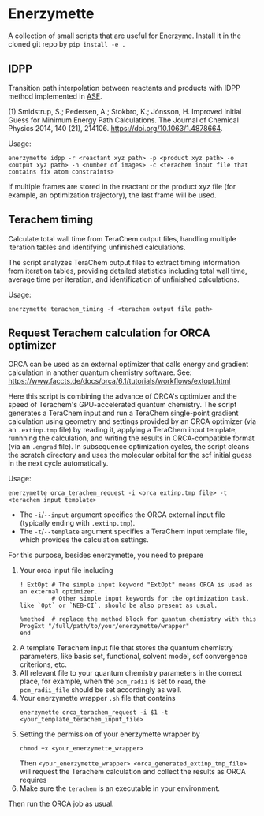 # Enerzymette
A collection of small scripts that are useful for Enerzyme. Install it in the cloned git repo by
`pip install -e .`

## IDPP
Transition path interpolation between reactants and products with IDPP method implemented in [ASE](https://wiki.fysik.dtu.dk/ase/ase/neb.html#ase.mep.neb.idpp_interpolate).

(1) Smidstrup, S.; Pedersen, A.; Stokbro, K.; Jónsson, H. Improved Initial Guess for Minimum Energy Path Calculations. The Journal of Chemical Physics 2014, 140 (21), 214106. https://doi.org/10.1063/1.4878664.

Usage:
```
enerzymette idpp -r <reactant xyz path> -p <product xyz path> -o <output xyz path> -n <number of images> -c <terachem input file that contains fix atom constraints>
```

If multiple frames are stored in the reactant or the product xyz file (for example, an optimization trajectory), the last frame will be used.

## Terachem timing
Calculate total wall time from TeraChem output files, handling multiple iteration tables and identifying unfinished calculations.

The script analyzes TeraChem output files to extract timing information from iteration tables, providing detailed statistics including total wall time, average time per iteration, and identification of unfinished calculations.

Usage:
```
enerzymette terachem_timing -f <terachem output file path>
```

## Request Terachem calculation for ORCA optimizer

ORCA can be used as an external optimizer that calls energy and gradient calculation in another quantum chemistry software. See:
https://www.faccts.de/docs/orca/6.1/tutorials/workflows/extopt.html

Here this script is combining the advance of ORCA's optimizer and the speed of Terachem's GPU-accelerated quantum chemistry. The script generates a TeraChem input and run a TeraChem single-point gradient calculation using geometry and settings provided by an ORCA optimizer (via an `.extinp.tmp` file) by reading it, applying a TeraChem input template, runnning the calculation, and writing the results in ORCA-compatible format (via an `.engrad` file). In subsequence optimization cycles, the script cleans the scratch directory and uses the molecular orbital for the scf initial guess in the next cycle automatically.

Usage:
```
enerzymette orca_terachem_request -i <orca extinp.tmp file> -t <terachem input template>
```

- The `-i`/`--input` argument specifies the ORCA external input file (typically ending with `.extinp.tmp`).
- The `-t`/`--template` argument specifies a TeraChem input template file, which provides the calculation settings.

For this purpose, besides enerzymette, you need to prepare

1. Your orca input file including
    ```
    ! ExtOpt # The simple input keyword "ExtOpt" means ORCA is used as an external optimizer.
             # Other simple input keywords for the optimization task, like `Opt` or `NEB-CI`, should be also present as usual.

    %method  # replace the method block for quantum chemistry with this
    ProgExt "/full/path/to/your/enerzymette/wrapper"
    end
    ```
2. A template Terachem input file that stores the quantum chemistry parameters, like basis set, functional, solvent model, scf convergence criterions, etc.
3. All relevant file to your quantum chemistry parameters in the correct place, for example, when the `pcm_radii` is set to `read`, the `pcm_radii_file` should be set accordingly as well.
4. Your enerzymette wrapper `.sh` file that contains
    ```
    enerzymette orca_terachem_request -i $1 -t <your_template_terachem_input_file>
    ```
5. Setting the permission of your enerzymette wrapper by
    ```
    chmod +x <your_enerzymette_wrapper>
    ```
    Then `<your_enerzymette_wrapper> <orca_generated_extinp_tmp_file>` will request the Terachem calculation and collect the results as ORCA requires 
6. Make sure the `terachem` is an executable in your environment.

Then run the ORCA job as usual.
